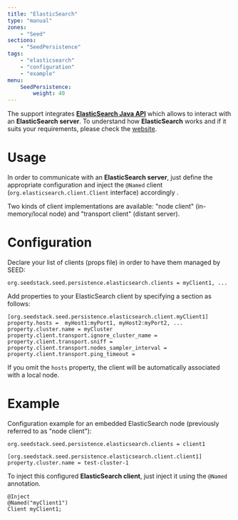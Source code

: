 ```yaml
---
title: "ElasticSearch"
type: "manual"
zones:
    - "Seed"
sections:
    - "SeedPersistence"
tags:
    - "elasticsearch"
    - "configuration"
    - "example"
menu:
    SeedPersistence:
        weight: 40
---
```



The support integrates **[ElasticSearch Java API](http://www.elasticsearch.org/guide/en/elasticsearch/client/java-api/current/index.html)** 
which allows to interact with an **ElasticSearch server**. To understand how **ElasticSearch** works and if it suits 
your requirements, please check the [website](http://www.elasticsearch.org).

# Usage

In order to communicate with an  **ElasticSearch server**, just define the appropriate configuration and inject the 
`@Named` client (`org.elasticsearch.client.Client` interface) accordingly . 

Two kinds of client implementations are available: "node client" (in-memory/local node) and "transport client" 
(distant server).

# Configuration

Declare your list of clients (props file) in order to have them managed by SEED:

    org.seedstack.seed.persistence.elasticsearch.clients = myClient1, ...

Add properties to your ElasticSearch client by specifying a section as follows:

    [org.seedstack.seed.persistence.elasticsearch.client.myClient1]
    property.hosts =  myHost1:myPort1, myHost2:myPort2, ...
    property.cluster.name = myCluster
    property.client.transport.ignore_cluster_name =
    property.client.transport.sniff =
    property.client.transport.nodes_sampler_interval =
    property.client.transport.ping_timeout =

If you omit the `hosts` property, the client will be automatically associated with a local node.

# Example

Configuration example for an embedded ElasticSearch node (previously referred to as "node client"):

    org.seedstack.seed.persistence.elasticsearch.clients = client1
    
    [org.seedstack.seed.persistence.elasticsearch.client.client1]
    property.cluster.name = test-cluster-1

To inject this configured **ElasticSearch client**, just inject it using the `@Named` annotation.

	@Inject 
	@Named("myClient1")
	Client myClient1;

	
